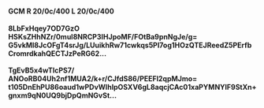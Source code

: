 #### GCM R 20/0c/400 L 20/0c/400
**8LbFxHqey7OD7GzO**<br/>**HSKsZHhNZr/0mul8NRCP3IHJpoMF/FOtBa9pnNgJe/g=**<br/>**G5vkMl8JcOFgT4srJg/LUuikhRw71cwkqs5PI7og1HOzQTEJReedZ5PErfbCromrdkahQECTJzPeRG62...**<br/><br/>
**TgEvB5x4wTlcPS7/**<br/>**ANOoRB04Uh2nf1MUA2/k+r/CJfdS86/PEEFl2qpMJmo=**<br/>**t105DnEhPU86oaud1wPDvWIhlpOSXV6gL8aqcjCAc01xaPYMNYlF9StXn+gnxm9qN0UQ9bjDpQmNGvSt...**